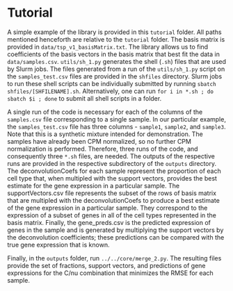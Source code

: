 # Tutorial
A simple example of the library is provided in this `tutorial` folder. All paths mentioned henceforth are relative to the `tutorial` folder. 
The basis matrix is provided in `data/tsp_v1_basisMatrix.txt`. The library allows us to find coefficients of the basis vectors in the basis matrix that best fit the data in `data/samples.csv`. 
`utils/sh_1.py` generates the shell (`.sh`) files that are used by Slurm jobs. The files generated from a run of the `utils/sh_1.py` script on the `samples_test.csv` files are provided in the `shfiles` directory. Slurm jobs to run these shell scripts can be individually submitted by running `sbatch shfiles/[SHFILENAME].sh`. Alternatively, one can run `for i in *.sh ; do sbatch $i ; done` to submit all shell scripts in a folder.

A single run of the code is necessary for each of the columns of the `samples.csv` file corresponding to a single sample. In our particular example, the `samples_test.csv` file has three columns - `sample1`, `sample2`, and `sample3`. Note that this is a synthetic mixture intended for demonstration. The samples have already been CPM normalized, so no further CPM normalization is performed. Therefore, three runs of the code, and consequently three `*.sh` files, are needed. The outputs of the respective runs are provided in the respective subdirectory of the `outputs` directory. The deconvolutionCoefs for each sample represent the proportion of each cell type that, when multipled with the support vectors, provides the best estimate for the gene expression in a particular sample. The supportVectors.csv file represents the subset of the rows of basis matrix that are multipled with the deconvolutionCoefs to produce a best estimate of the gene expression in a particular sample. They correspond to the expression of a subset of genes in all of the cell types represented in the basis matrix. Finally, the gene_preds.csv is the predicted expression of genes in the sample and is generated by multiplying the support vectors by the deconvolution coefficients; these predictions can be compared with the true gene expression that is known.

Finally, in the `outputs` folder, run `../../core/merge_2.py`. The resulting files provide the set of fractions, support vectors, and predictions of gene expressions for the C/nu combination that minimizes the RMSE for each sample. 
